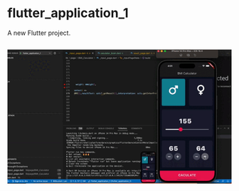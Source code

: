 # flutter_application_1

A new Flutter project.



## 
<img src="https://github.com/quynhlan2025/Flutter/blob/master/images/bmi_caculator.gif" alt="Finished App" style="max-width: 100%; display: inline-block;" data-target="animated-image.originalImage">


